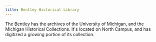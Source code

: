 ```yaml
---
title: Bentley Historical Library
---
```

The [Bentley] has the archives of the University of Michigan,
and the Michigan Historical Collections. It's located on North Campus,
and has digitized a growing portion of its collection.

[Bentley]:http://bentley.umich.edu/

